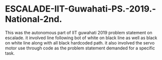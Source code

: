 # ESCALADE-IIT-Guwahati-PS.-2019.-National-2nd.
This was the autonomous part of IIT guwahati 2019 problem statement on escalade. it involved line following bot of white on black line as well as black on white line along with all black hardcoded path. it also involved the servo motor use through code as the problem statement demanded for a specific task.
